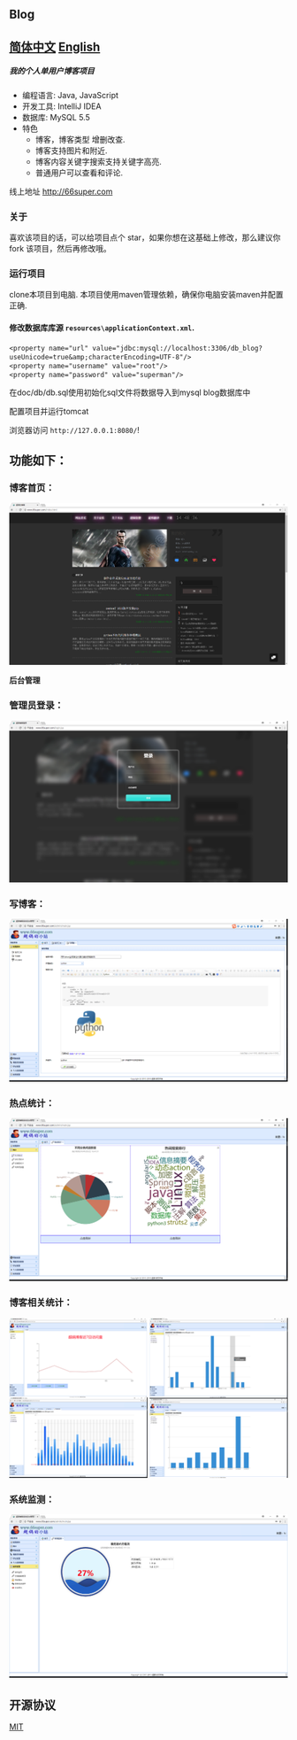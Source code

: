 ## Blog
## **[简体中文](README.md)** **[English](README_en.md)**

##### 我的个人单用户博客项目 
 
- 编程语言: Java, JavaScript
- 开发工具: IntelliJ IDEA
- 数据库: MySQL 5.5
- 特色
	- 博客，博客类型 增删改查.
	- 博客支持图片和附近.
	- 博客内容关键字搜索支持关键字高亮.
	- 普通用户可以查看和评论.


线上地址 http://66super.com 

### 关于

喜欢该项目的话，可以给项目点个 star，如果你想在这基础上修改，那么建议你 fork 该项目，然后再修改哦。




### 运行项目

 clone本项目到电脑. 本项目使用maven管理依赖，确保你电脑安装maven并配置正确.

#### 修改数据库库源 `resources\applicationContext.xml`.

```
<property name="url" value="jdbc:mysql://localhost:3306/db_blog?useUnicode=true&amp;characterEncoding=UTF-8"/>
<property name="username" value="root"/>
<property name="password" value="superman"/>
```



在doc/db/db.sql使用初始化sql文件将数据导入到mysql blog数据库中

配置项目并运行tomcat

浏览器访问  `http://127.0.0.1:8080/`! 

## 功能如下：

### 博客首页：
 ![首页](doc/img/index.png)


 
 **后台管理**
 
### 管理员登录：
 ![管理员登录](doc/img/login.png)
 
### 写博客：
  ![写博客](doc/img/write.png)
  
### 热点统计：
   ![管理员登录](doc/img/hot.png)
   
### 博客相关统计：
  ![管理员登录](doc/img/count.jpg)
  
### 系统监测：
  ![管理员登录](doc/img/system.png)
 
 
## 开源协议

[MIT](./LICENSE)

